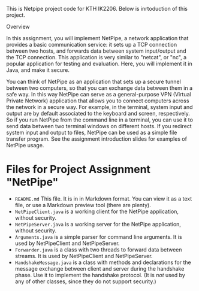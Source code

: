This is Netpipe project code for KTH IK2206. Below is inrtoduction of this project.

Overview

In this assignment, you will implement NetPipe, a network application that provides a basic communication service: it sets up a TCP connection between two hosts, and forwards data between system input/output and the TCP connection. This application is very similar to "netcat", or "nc", a popular application for testing and evaluation. Here, you will implement it in Java, and make it secure.

You can think of NetPipe as an application that sets up a secure tunnel between two computers, so that you can exchange data between them in a safe way. In this way NetPipe can serve as a general-purpose VPN (Virtual Private Network) application that allows you to connect computers across the network in a secure way. For example, in the terminal, system input and output are by default associated to the keyboard and screen, respectively. So if you run NetPipe from the command line in a terminal, you can use it to send data between two terminal windows on different hosts. If you redirect system input and output to files, NetPipe can be used as a simple file transfer program. See the assignment introduction slides for examples of NetPipe usage.

# Files for Project Assignment "NetPipe"

- `README.md` This file. It is in in Markdown format. You can view it as a text file, or use a Markdown preview tool (there are plenty). 
- `NetPipeClient.java` is a working client for the NetPipe application, without security.
- `NetPipeServer.java` is a working server for the NetPipe application, without security.
- `Arguments.java` is a simple parser for command line arguments. It is used by NetPipeClient and NetPipeServer. 
- `Forwarder.java` is a class with two threads to forward data between streams. It is used by NetPipeClient and NetPipeServer.
- `HandshakeMessage.java` is a class with methods and declarations for the message exchange between client and server during the handshake phase. Use it to implement the handshake protocol. (It is *not* used by any of other classes, since they do not support security.)


